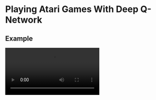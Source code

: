 # Playing Atari Games With Deep Q-Network

## Example
![](video/PongNoFrameskip-v4_dqn_test/rl-video-episode-0.mp4)

